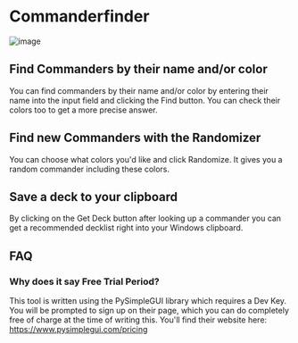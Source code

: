 # Commanderfinder

![image](https://github.com/pascalgiese/commanderfinder/assets/56825576/cbc10a11-a05c-41b8-80e1-5b78cae0f79c)


## Find Commanders by their name and/or color
You can find commanders by their name and/or color by entering their name into the input field and clicking the Find button. You can check their colors too to get a more precise answer.

## Find new Commanders with the Randomizer
You can choose what colors you'd like and click Randomize. It gives you a random commander including these colors.

## Save a deck to your clipboard
By clicking on the Get Deck button after looking up a commander you can get a recommended decklist right into your Windows clipboard.

## FAQ

### Why does it say Free Trial Period?
This tool is written using the PySimpleGUI library which requires a Dev Key. You will be prompted to sign up on their page, which you can do completely free of charge at the time of writing this. 
You'll find their website here: https://www.pysimplegui.com/pricing
